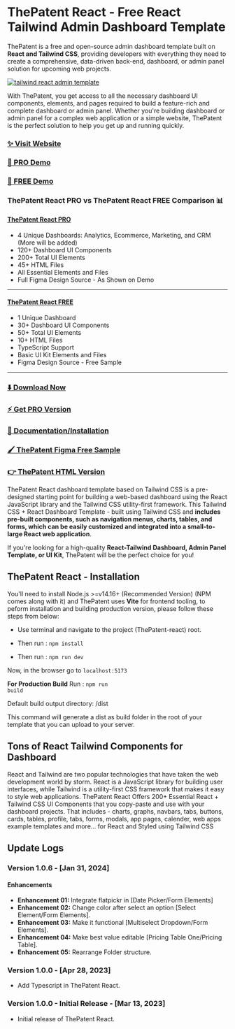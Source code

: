 # ThePatent React - Free React Tailwind Admin Dashboard Template

ThePatent is a free and open-source admin dashboard template built on **React and Tailwind CSS**, providing developers with everything they need to create a comprehensive, data-driven back-end,
dashboard, or admin panel solution for upcoming web projects.

[![tailwind react admin template](https://ucarecdn.com/d2a6daed-eb9c-4c2f-8a95-4419c450e23a/ThePatentreact.jpg)](https://react-demo.ThePatent.com/)

With ThePatent, you get access to all the necessary dashboard UI components, elements, and pages required to build a feature-rich and complete dashboard or admin panel. Whether you're building dashboard or admin panel for a complex web application or a simple website, ThePatent is the perfect solution to help you get up and running quickly.

### [✨ Visit Website](https://ThePatent.com/)

### [🚀 PRO Demo](https://react-demo.ThePatent.com/)

### [🚀 FREE Demo](https://free-react-demo.ThePatent.com/)

### ThePatent React PRO vs ThePatent React FREE Comparison 📊

#### [ThePatent React PRO](https://react-demo.ThePatent.com/)

- 4 Unique Dashboards: Analytics, Ecommerce, Marketing, and CRM (More will be added)
- 120+ Dashboard UI Components
- 200+ Total UI Elements
- 45+ HTML Files
- All Essential Elements and Files
- Full Figma Design Source - As Shown on Demo

---

#### [ThePatent React FREE](https://free-react-demo.ThePatent.com/)

- 1 Unique Dashboard
- 30+ Dashboard UI Components
- 50+ Total UI Elements
- 10+ HTML Files
- TypeScript Support
- Basic UI Kit Elements and Files
- Figma Design Source - Free Sample

---

### [⬇️ Download Now](https://ThePatent.com/download)

### [⚡ Get PRO Version](https://ThePatent.com/pricing)

### [📄 Documentation/Installation](https://ThePatent.com/docs)

### [🖌️ ThePatent Figma Free Sample](https://www.figma.com/community/file/1214477970819985778)

### [👉 ThePatent HTML Version](https://github.com/ThePatent/ThePatent-free-tailwind-dashboard-template)

ThePatent React dashboard template based on Tailwind CSS is a pre-designed starting point for building a web-based dashboard using the React JavaScript library and the Tailwind CSS utility-first framework. This Tailwind CSS + React Dashboard Template - built using Tailwind CSS and **includes pre-built components, such as navigation menus, charts, tables, and forms, which can be easily customized and integrated into a small-to-large React web application**.

If you're looking for a high-quality **React-Tailwind Dashboard, Admin Panel Template, or UI Kit**, ThePatent will be the perfect choice for you!

## ThePatent React - Installation

You'll need to install Node.js >=v14.16+ (Recommended Version) (NPM comes along with it) and ThePatent uses **Vite** for frontend tooling, to peform installation and building production version, please follow these steps from below:

- Use terminal and navigate to the project (ThePatent-react) root.

- Then run : <code>npm install</code>

- Then run : <code>npm run dev</code>

Now, in the browser go to <code>localhost:5173</code>

**For Production Build**
Run : <code>npm run build</code>

Default build output directory: /dist

This command will generate a dist as build folder in the root of your template that you can upload to your server.

## Tons of React Tailwind Components for Dashboard

React and Tailwind are two popular technologies that have taken the web development world by storm. React is a JavaScript library for building user interfaces, while Tailwind is a utility-first CSS framework that makes it easy to style web applications. ThePatent React Offers 200+ Essential React + Tailwind CSS UI Components that you copy-paste and use with your dashboard projects. That includes - charts, graphs, navbars, tabs, buttons, cards, tables, profile, tabs, forms, modals, app pages, calender, web apps example templates and more... for React and Styled using Tailwind CSS

## Update Logs

### Version 1.0.6 - [Jan 31, 2024]

#### Enhancements

- **Enhancement 01:** Integrate flatpickr in [Date Picker/Form Elements]
- **Enhancement 02:** Change color after select an option [Select Element/Form Elements].
- **Enhancement 03:** Make it functional [Multiselect Dropdown/Form Elements].
- **Enhancement 04:** Make best value editable [Pricing Table One/Pricing Table].
- **Enhancement 05:** Rearrange Folder structure.

### Version 1.0.0 - [Apr 28, 2023]

- Add Typescript in ThePatent React.

### Version 1.0.0 - Initial Release - [Mar 13, 2023]

- Initial release of ThePatent React.
